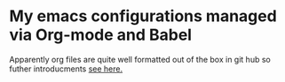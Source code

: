 My emacs configurations managed via Org-mode and Babel
======================================================

Apparently org files are quite well formatted out of the box in git
hub so futher introducments [see here.](my-emacs/tree/master/emacs.org)
